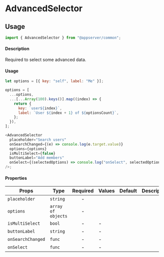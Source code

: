 # AdvancedSelector

## Usage

```js
import { AdvancedSelector } from "@appserver/common";
```

#### Description

Required to select some advanced data.

#### Usage

```js
let options = [{ key: "self", label: "Me" }];

options = [
  ...options,
  ...[...Array(100).keys()].map((index) => {
    return {
      key: `user${index}`,
      label: `User ${index + 1} of ${optionsCount}`,
    };
  }),
];

<AdvancedSelector
  placeholder="Search users"
  onSearchChanged={(e) => console.log(e.target.value)}
  options={options}
  isMultiSelect={false}
  buttonLabel="Add members"
  onSelect={(selectedOptions) => console.log("onSelect", selectedOptions)}
/>;
```

#### Properties

| Props             | Type               | Required | Values | Default | Description |
| ----------------- | ------------------ | :------: | ------ | ------- | ----------- |
| `placeholder`     | `string`           |    -     |        |         |             |
| `options`         | `array of objects` |    -     |        |         |             |
| `isMultiSelect`   | `bool`             |    -     | -      |         |             |
| `buttonLabel`     | `string`           |    -     | -      |         |             |
| `onSearchChanged` | `func`             |    -     | -      |         |             |
| `onSelect`        | `func`             |    -     | -      |         |             |
